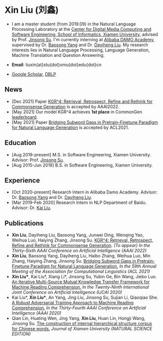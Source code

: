 # Xin Liu (刘鑫)
* I am a master student (from 2019.09) in the Natural Language Processing Laboratory at the [Center for Digital Media Computing and Software Engineering, School of Informatics, Xiamen University](https://cdmc.xmu.edu.cn/index.htm), advised by Prof. [Jinsong Su](https://cdmc.xmu.edu.cn/info/1010/1054.htm). I'm currently interning at [Alibaba DAMO Academy](https://damo.alibaba.com/), supervised by Dr. [Baosong Yang](https://baosongyang.site/) and Dr. [Dayiheng Liu](https://dayihengliu.github.io/).
My research interests lies in Natural Language Processing, Language Generation, Machine Translation and Question Answering.

* **Email**: liuxin{at}stu{dot}xmu{dot}edu{dot}cn

* [Google Scholar](https://scholar.google.com/citations?user=AUUYG0QAAAAJ&hl=zh-CN), [DBLP](https://dblp.uni-trier.de/pid/76/1820-66.html)

## News
* [Dec 2021] Paper [KGR^4: Retrieval, Retrospect, Refine and Rethink for Commonsense Generation](https://arxiv.org/abs/2112.08266) is accepted by AAAI2022.
* [May 2021] Our model KGR^4 achieves **1st place** in CommonGen [leaderboard](https://inklab.usc.edu/CommonGen/leaderboard.html).
* [May 2021] Paper [Bridging Subword Gaps in Pretrain-Finetune Paradigm for Natural Language Generation](https://arxiv.org/pdf/2106.06125) is accepted by ACL2021.

## Education
* [Aug 2019-present] M.S. in Software Engineering, Xiamen University. Advisor: Prof. [Jinsong Su](https://cdmc.xmu.edu.cn/info/1010/1054.htm).
* [Aug 2015-Jun 2019] B.S. in Software Engineering, Xiamen University.

## Experience
* [Oct 2020-present] Research Intern in Alibaba Damo Academy. Advisor: Dr. [Baosong Yang](https://baosongyang.site/) and Dr. [Dayiheng Liu](https://dayihengliu.github.io/).
* [Mar 2019-Feb 2020] Research Intern in NLP Department of Baidu. Advisor: Dr. [Kai Liu](https://scholar.google.com/citations?user=Opt1ovkAAAAJ&hl=en).

## Publications
* **Xin Liu**, Dayiheng Liu, Baosong Yang, Junwei Ding, Wenqing Yao, Weihua Luo, Haiying Zhang, Jinsong Su. [KGR^4: Retrieval, Retrospect, Refine and Rethink for Commonsense Generation](https://arxiv.org/abs/2112.08266).
_(To appear) In the Thirty-Sixth AAAI Conference on Artificial Intelligence (AAAI 2022)_
* **Xin Liu**, Baosong Yang, Dayiheng Liu, Haibo Zhang, Weihua Luo, Min Zhang, Haiying Zhang, Jinsong Su. [Bridging Subword Gaps in Pretrain-Finetune Paradigm for Natural Language Generation.](https://arxiv.org/pdf/2106.06125)
_In the 59th Annual Meeting of the Association for Computational Linguistics (ACL 2021)_
* **Xin Liu\***, Kai Liu\*, Xiang Li\*, Jinsong Su, Yubin Ge, Bin Wang, Jiebo Luo. [An Iterative Multi-Source Mutual Knowledge Transfer Framework for Machine Reading Comprehension.](https://www.ijcai.org/proceedings/2020/525)
_In the Twenty-Ninth International Joint Conference on Artificial Intelligence (IJCAI 2020)_
* Kai Liu\*, **Xin Liu\***, An Yang, Jing Liu, Jinsong Su, Sujian Li, Qiaoqiao She. [A Robust Adversarial Training Approach to Machine Reading Comprehension.](https://ojs.aaai.org/index.php/AAAI/article/download/6357/6213)
_In the Thirty-Fourth AAAI Conference on Artificial Intelligence (AAAI 2020)_
* Qian Lin, Huating Wen, Jing Yang, **Xin Liu**, Huan Lin, Hongji Wang, Jinsong Su. [The construction of internal hierarchical structure corpus for Chinese words.](http://jxmu.xmu.edu.cn/oa/DArticle.aspx?type=view&id=20200213)
_Journal of Xiamen University (NATURAL SCIENCE EDITION)_



